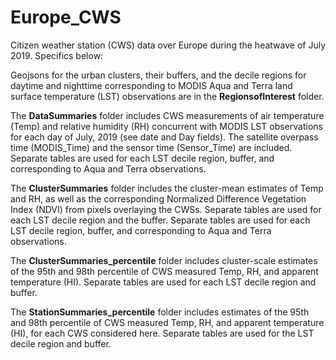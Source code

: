 # Europe_CWS
Citizen weather station (CWS) data over Europe during the heatwave of July 2019. Specifics below:

Geojsons for the urban clusters, their buffers, and the decile regions for daytime and nighttime corresponding to MODIS Aqua and Terra land surface temperature (LST) observations are in the **RegionsofInterest** folder.  

The **DataSummaries** folder includes CWS measurements of air temperature (Temp) and relative humidity (RH) concurrent with MODIS LST observations for each day of July, 2019 (see date and Day fields). The satellite overpass time (MODIS_Time) and the sensor time (Sensor_Time) are included. Separate tables are used for each LST decile region, buffer, and corresponding to Aqua and Terra observations. 

The **ClusterSummaries** folder includes the cluster-mean estimates of Temp and RH, as well as the corresponding Normalized Difference Vegetation Index (NDVI) from pixels overlaying the CWSs. Separate tables are used for each LST decile region and the buffer. Separate tables are used for each LST decile region, buffer, and corresponding to Aqua and Terra observations. 

The **ClusterSummaries_percentile** folder includes cluster-scale estimates of the 95th and 98th percentile of CWS measured Temp, RH, and apparent temperature (HI). Separate tables are used for each LST decile region and buffer. 

The **StationSummaries_percentile** folder includes estimates of the 95th and 98th percentile of CWS measured Temp, RH, and apparent temperature (HI), for each CWS considered here. Separate tables are used for the LST decile region and buffer. 
